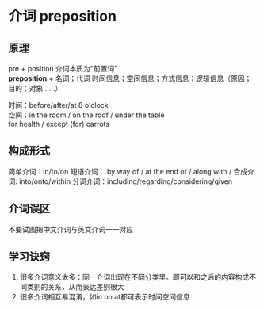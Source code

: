 # 介词 preposition

## 原理

pre + position 介词本质为"前置词"  
**preposition** + 名词；代词
时间信息；空间信息；方式信息；逻辑信息（原因；目的；对象……）  

时间：before/after/at 8 o'clock  
空间：in the room / on the roof / under the table  
for health / except (for) carrots

## 构成形式

简单介词：in/to/on
短语介词： by way of / at the end of / along with /
合成介词: into/onto/within
分词介词：including/regarding/considering/given

## 介词误区

不要试图把中文介词与英文介词一一对应

## 学习诀窍

1. 很多介词意义太多：同一介词出现在不同分类里。即可以和之后的内容构成不同类别的关系，从而表达差别很大
2. 很多介词相互易混淆，如in on at都可表示时间空间信息

